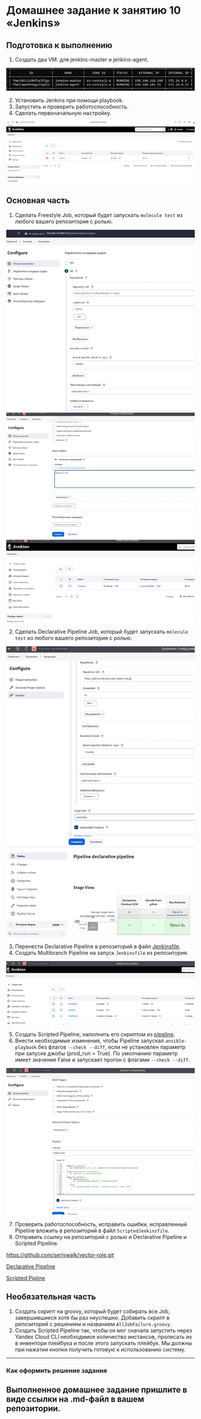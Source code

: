 # Домашнее задание к занятию 10 «Jenkins»

## Подготовка к выполнению

1. Создать два VM: для jenkins-master и jenkins-agent.

![instances.png](images%2Finstances.png)

2. Установить Jenkins при помощи playbook.
3. Запустить и проверить работоспособность.
4. Сделать первоначальную настройку.

![jenkins.png](images%2Fjenkins.png)

## Основная часть

1. Сделать Freestyle Job, который будет запускать `molecule test` из любого вашего репозитория с ролью.

![freestyleJob.png](images%2FfreestyleJob.png)
![molecule1.png](images%2Fmolecule1.png)
![freestyle.png](images%2Ffreestyle.png)

2. Сделать Declarative Pipeline Job, который будет запускать `molecule test` из любого вашего репозитория с ролью.

![pipeline.png](images%2Fpipeline.png)
![pipelinestatus.png](images%2Fpipelinestatus.png)

3. Перенести Declarative Pipeline в репозиторий в файл [Jenkinsfile](https://github.com/seriywalk/vector-role/blob/master/Jenkinsfile). 
4. Создать Multibranch Pipeline на запуск `Jenkinsfile` из репозитория.

![multi.png](images%2Fmulti.png)

5. Создать Scripted Pipeline, наполнить его скриптом из [pipeline](./pipeline).
6. Внести необходимые изменения, чтобы Pipeline запускал `ansible-playbook` без флагов `--check --diff`, если не установлен параметр при запуске джобы (prod_run = True). По умолчанию параметр имеет значение False и запускает прогон с флагами `--check --diff`.

![scripted.png](images%2Fscripted.png)

7. Проверить работоспособность, исправить ошибки, исправленный Pipeline вложить в репозиторий в файл `ScriptedJenkinsfile`.
8. Отправить ссылку на репозиторий с ролью и Declarative Pipeline и Scripted Pipeline.

https://github.com/seriywalk/vector-role.git

[Declarative Pipeline](https://github.com/seriywalk/vector-role/blob/master/Jenkinsfile)

[Scripted Pipline](scriptedjenkinsfile)

## Необязательная часть

1. Создать скрипт на groovy, который будет собирать все Job, завершившиеся хотя бы раз неуспешно. Добавить скрипт в репозиторий с решением и названием `AllJobFailure.groovy`.
2. Создать Scripted Pipeline так, чтобы он мог сначала запустить через Yandex Cloud CLI необходимое количество инстансов, прописать их в инвентори плейбука и после этого запускать плейбук. Мы должны при нажатии кнопки получить готовую к использованию систему.

---

### Как оформить решение задания

Выполненное домашнее задание пришлите в виде ссылки на .md-файл в вашем репозитории.
---
